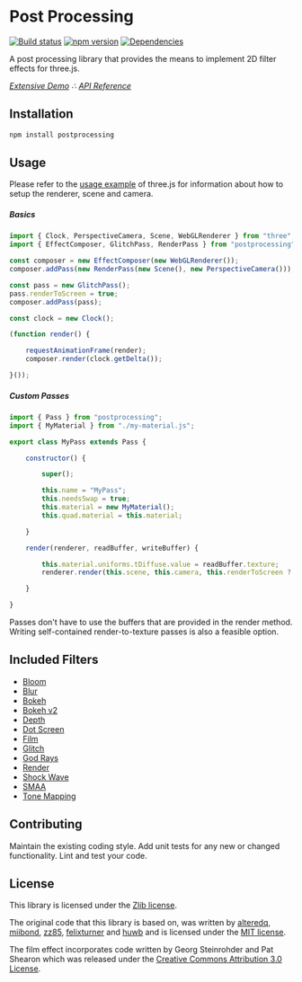 # Post Processing

[![Build status](https://travis-ci.org/vanruesc/postprocessing.svg?branch=master)](https://travis-ci.org/vanruesc/postprocessing)
[![npm version](https://badge.fury.io/js/postprocessing.svg)](http://badge.fury.io/js/postprocessing)
[![Dependencies](https://david-dm.org/vanruesc/postprocessing.svg?branch=master)](https://david-dm.org/vanruesc/postprocessing)

A post processing library that provides the means to implement 2D filter effects for three.js.

*[Extensive Demo](http://vanruesc.github.io/postprocessing/public) &there4;
[API Reference](http://vanruesc.github.io/postprocessing/docs)*


## Installation

```sh
npm install postprocessing
``` 


## Usage

Please refer to the [usage example](https://github.com/mrdoob/three.js/blob/master/README.md) of three.js for information
about how to setup the renderer, scene and camera.

##### Basics

```javascript
import { Clock, PerspectiveCamera, Scene, WebGLRenderer } from "three";
import { EffectComposer, GlitchPass, RenderPass } from "postprocessing";

const composer = new EffectComposer(new WebGLRenderer());
composer.addPass(new RenderPass(new Scene(), new PerspectiveCamera()));

const pass = new GlitchPass();
pass.renderToScreen = true;
composer.addPass(pass);

const clock = new Clock();

(function render() {

	requestAnimationFrame(render);
	composer.render(clock.getDelta());

}());
```

##### Custom Passes

```javascript
import { Pass } from "postprocessing";
import { MyMaterial } from "./my-material.js";

export class MyPass extends Pass {

	constructor() {

		super();

		this.name = "MyPass";
		this.needsSwap = true;
		this.material = new MyMaterial();
		this.quad.material = this.material;

	}

	render(renderer, readBuffer, writeBuffer) {

		this.material.uniforms.tDiffuse.value = readBuffer.texture;
		renderer.render(this.scene, this.camera, this.renderToScreen ? null : writeBuffer);

	}

}

```

Passes don't have to use the buffers that are provided in the render method.
Writing self-contained render-to-texture passes is also a feasible option.


## Included Filters

 - [Bloom](http://vanruesc.github.io/postprocessing/public/#bloom)
 - [Blur](http://vanruesc.github.io/postprocessing/public/#blur)
 - [Bokeh](http://vanruesc.github.io/postprocessing/public/#bokeh)
 - [Bokeh v2](http://vanruesc.github.io/postprocessing/public/#bokeh2)
 - [Depth](http://vanruesc.github.io/postprocessing/public/#depth)
 - [Dot Screen](http://vanruesc.github.io/postprocessing/public/#dot-screen)
 - [Film](http://vanruesc.github.io/postprocessing/public/#film)
 - [Glitch](http://vanruesc.github.io/postprocessing/public/#glitch)
 - [God Rays](http://vanruesc.github.io/postprocessing/public/#god-rays)
 - [Render](http://vanruesc.github.io/postprocessing/public/#render)
 - [Shock Wave](http://vanruesc.github.io/postprocessing/public/#shock-wave)
 - [SMAA](http://vanruesc.github.io/postprocessing/public/#smaa)
 - [Tone Mapping](http://vanruesc.github.io/postprocessing/public/#tone-mapping)


## Contributing

Maintain the existing coding style. Add unit tests for any new or changed functionality. Lint and test your code.


## License

This library is licensed under the [Zlib license](https://github.com/vanruesc/postprocessing/blob/master/LICENSE.md).

The original code that this library is based on, was written by [alteredq](http://alteredqualia.com),
[miibond](https://github.com/MiiBond), [zz85](https://github.com/zz85),
[felixturner](http://airtight.cc) and [huwb](http://huwbowles.com)
and is licensed under the [MIT license](https://github.com/mrdoob/three.js/blob/master/LICENSE).

The film effect incorporates code written by Georg Steinrohder and Pat Shearon which was released under the
[Creative Commons Attribution 3.0 License](http://creativecommons.org/licenses/by/3.0/).
